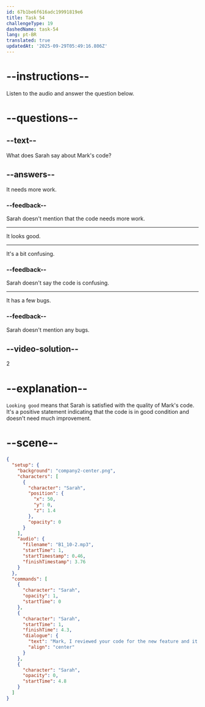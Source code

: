 ```yaml
---
id: 67b1be6f616adc19991819e6
title: Task 54
challengeType: 19
dashedName: task-54
lang: pt-BR
translated: true
updatedAt: '2025-09-29T05:49:16.806Z'
---
```


<!-- (Audio) Sarah: Mark, I reviewed your code for the new feature, and it's looking good. -->

# --instructions--

Listen to the audio and answer the question below.

# --questions--

## --text--

What does Sarah say about Mark's code?

## --answers--

It needs more work.

### --feedback--

Sarah doesn't mention that the code needs more work.

---

It looks good.

---

It's a bit confusing.

### --feedback--

Sarah doesn't say the code is confusing.

---

It has a few bugs.

### --feedback--

Sarah doesn't mention any bugs.

## --video-solution--

2

# --explanation--

`Looking good` means that Sarah is satisfied with the quality of Mark's code. It's a positive statement indicating that the code is in good condition and doesn't need much improvement.

# --scene--

```json
{
  "setup": {
    "background": "company2-center.png",
    "characters": [
      {
        "character": "Sarah",
        "position": {
          "x": 50,
          "y": 0,
          "z": 1.4
        },
        "opacity": 0
      }
    ],
    "audio": {
      "filename": "B1_10-2.mp3",
      "startTime": 1,
      "startTimestamp": 0.46,
      "finishTimestamp": 3.76
    }
  },
  "commands": [
    {
      "character": "Sarah",
      "opacity": 1,
      "startTime": 0
    },
    {
      "character": "Sarah",
      "startTime": 1,
      "finishTime": 4.3,
      "dialogue": {
        "text": "Mark, I reviewed your code for the new feature and it's looking good.",
        "align": "center"
      }
    },
    {
      "character": "Sarah",
      "opacity": 0,
      "startTime": 4.8
    }
  ]
}
```
